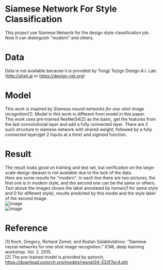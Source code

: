 # Siamese Network For Style Classification
This project use Siamese Network for the design style classification job.
Now it can distinguish "modern" and others.

# Data
Data is not available because it is provided by Tongji Tezign Design A.I. Lab. (http://sheji.ai or https://design-net.org)

# Model
This work is inspired by *Siamese neural networks for one-shot image recognition*[1].
Model in this work is different from model in this paper.  
This work uses pre-trained ResNet34[2] as the basic, get the features from the last convolutional layer and add a fully connected layer. There are 2 such structure in siamese network with shared weight, followed by a fully connected layer(get 2 inputs at a time) and sigmoid function.

# Result
The result looks good on training and test set, but verification on the large-scale design dataset is not available due to the lack of the data.  
Here are some results for "modern". In each line there are two pictures, the first one is in modern style, and the second one can be the same or others. Text above the images shows the label annotated by human(1 for same style and 0 for different style), results predicted by this model and the style label of the second image.  
![image](https://raw.githubusercontent.com/zhuojg/siamese_network_for_style/master/result/result1.png)  
![image](https://raw.githubusercontent.com/zhuojg/siamese_network_for_style/master/result/result2.png)

# Reference
[1] Koch, Gregory, Richard Zemel, and Ruslan Salakhutdinov. "Siamese neural networks for one-shot image recognition." ICML deep learning workshop. Vol. 2. 2015.  
[2] The pre-trained model is provided by pytorch, https://download.pytorch.org/models/resnet34-333f7ec4.pth

